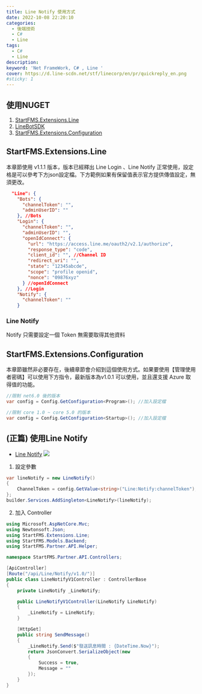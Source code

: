 ```yaml
---
title: Line Notify 使用方式
date: 2022-10-08 22:20:10
categories: 
  - 後端技術
  - C#
  - Line
tags: 
  - C#
  - Line
description:
keyword: 'Net FrameWork, C# , Line '
cover: https://d.line-scdn.net/stf/linecorp/en/pr/quickreply_en.png
#sticky: 1
---
```

## 使用NUGET
1. [StartFMS.Extensions.Line](https://www.nuget.org/packages/StartFMS.Extensions.Line)
2. [LineBotSDK](https://www.nuget.org/packages/LineBotSDK)
3. [StartFMS.Extensions.Configuration](https://www.nuget.org/packages/StartFMS.Extensions.Configuration)

## StartFMS.Extensions.Line
本章節使用 v1.1.1 版本，版本已經釋出 Line Login 、Line Notify 正常使用，設定格是可以參考下方json設定檔。下方範例如果有保留值表示官方提供傳值設定，無須更改。
```json
  "Line": {
    "Bots": {
      "channelToken": "",
      "adminUserID": ""
    }, //Bots
    "Login": {
      "channelToken": "",
      "adminUserID": "",
      "openIdConnect": {
        "url": "https://access.line.me/oauth2/v2.1/authorize",
        "response_type": "code",
        "client_id": "", //Channel ID 
        "redirect_uri": "",
        "state": "12345abcde",
        "scope": "profile openid",
        "nonce": "09876xyz"
      } //openIdConnect
    }, //Login
    "Notify": {
      "channelToken": ""
    }
```

### Line Notify 
Notify 只需要設定一個 Token 無需要取得其他資料

## StartFMS.Extensions.Configuration
本章節雖然非必要存在，後續章節會介紹到這個使用方式。如果要使用【管理使用者密碼】可以使用下方指令，最新版本為v1.0.1 可以使用，並且還支援 Azure 取得值的功能。
```cs
//限制 net6.0 後的版本
var config = Config.GetConfiguration<Program>(); //加入設定檔

//限制 core 1.0 ~ core 5.0 的版本
var config = Config.GetConfiguration<Startup>(); //加入設定檔
```

## (正篇) 使用Line Notify
- [Line Notify](https://notify-bot.line.me/zh_TW/) 
![](/image/20230406_10-14-15.png)

1. 設定參數
```cs
var lineNotify = new LineNotify()
{
    ChannelToken = config.GetValue<string>("Line:Notify:channelToken"),
};
builder.Services.AddSingleton<LineNotify>(lineNotify);
```

2. 加入 Controller 
```cs
using Microsoft.AspNetCore.Mvc;
using Newtonsoft.Json;
using StartFMS.Extensions.Line;
using StartFMS.Models.Backend;
using StartFMS.Partner.API.Helper;

namespace StartFMS.Partner.API.Controllers;

[ApiController]
[Route("/api/Line/Notify/v1.0/")]
public class LineNotifyV1Controller : ControllerBase
{
    private LineNotify _LineNotify;

    public LineNotifyV1Controller(LineNotify LineNotify)
    {
        _LineNotify = LineNotify;
    }

    [HttpGet]
    public string SendMessage()
    {
        _LineNotify.Send($"發送訊息時間 : {DateTime.Now}");
        return JsonConvert.SerializeObject(new
        {
            Success = true,
            Message = ""
        });
    }
}

```